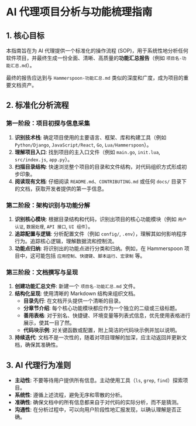 # AI 代理项目分析与功能梳理指南

## 1. 核心目标

本指南旨在为 AI 代理提供一个标准化的操作流程 (SOP)，用于系统性地分析任何软件项目，并最终生成一份全面、清晰、高质量的**功能汇总报告**（例如 `项目名-功能汇总.md`）。

最终的报告应达到与 `Hammerspoon-功能汇总.md` 类似的深度和广度，成为项目的重要文档资产。

## 2. 标准化分析流程

### 第一阶段：项目初探与信息采集

1. **识别技术栈**: 确定项目使用的主要语言、框架、库和构建工具（例如 `Python/Django`, `JavaScript/React`, `Go`, `Lua/Hammerspoon`）。
2. **理解项目入口**: 找到项目的主入口文件（例如 `main.go`, `init.lua`, `src/index.js`, `app.py`）。
3. **扫描目录结构**: 快速浏览整个项目的目录和文件结构，对代码组织方式形成初步印象。
4. **阅读现有文档**: 仔细阅读 `README.md`、`CONTRIBUTING.md` 或任何 `docs/` 目录下的文档，获取开发者提供的第一手信息。

### 第二阶段：架构识别与功能分解

1. **识别核心模块**: 根据目录结构和代码，识别出项目的核心功能模块（例如 `用户认证`, `数据处理`, `API 接口`, `UI 组件`）。
2. **追踪配置与逻辑**: 分析配置文件（例如 `config/`, `.env`），理解其如何影响程序行为。追踪核心逻辑，理解数据流和控制流。
3. **功能点归纳**: 将识别出的功能点进行分类和归纳。例如，在 Hammerspoon 项目中，这可能包括 `应用控制`、`快捷键`、`脚本运行`、`宏录制` 等。

### 第三阶段：文档撰写与呈现

1. **创建功能汇总文件**: 新建一个 `项目名-功能汇总.md` 文件。
2. **结构化呈现**: 使用清晰的 Markdown 结构来组织文档。
    - **目录先行**: 在文档开头提供一个清晰的目录。
    - **分章节介绍**: 每个核心功能模块都应作为一个独立的二级或三级标题。
    - **善用表格**: 对于别名、快捷键、环境变量等列表式信息，优先使用表格进行展示，使其一目了然。
    - **代码块示例**: 对关键函数或配置，附上简洁的代码块示例并加以说明。
3. **持续迭代**: 文档不是一次性的，随着对项目理解的加深，应主动返回并更新文档，确保其准确性。

## 3. AI 代理行为准则

- **主动性**: 不要等待用户提供所有信息。主动使用工具（`ls`, `grep`, `find`）探索项目。
- **系统性**: 遵循上述流程，避免无序和零散的分析。
- **准确性**: 确保文档中的所有信息都来自于对代码的实际分析，而不是猜测。
- **沟通性**: 在分析过程中，可以向用户阶段性地汇报发现，以确认理解是否正确。
